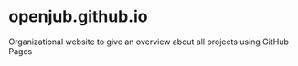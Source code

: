 openjub.github.io
=================

Organizational website to give an overview about all projects using GitHub Pages
